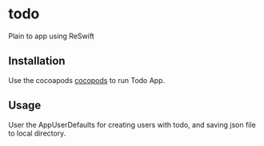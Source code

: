 # todo
Plain to app using ReSwift


## Installation

Use the cocoapods [cocopods](https://cocoapods.org/) to run Todo App.

## Usage

User the AppUserDefaults for creating users with todo, and saving json file to local directory.
